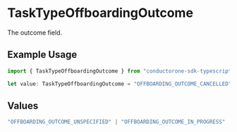 # TaskTypeOffboardingOutcome

The outcome field.

## Example Usage

```typescript
import { TaskTypeOffboardingOutcome } from "conductorone-sdk-typescript/sdk/models/shared";

let value: TaskTypeOffboardingOutcome = "OFFBOARDING_OUTCOME_CANCELLED";
```

## Values

```typescript
"OFFBOARDING_OUTCOME_UNSPECIFIED" | "OFFBOARDING_OUTCOME_IN_PROGRESS" | "OFFBOARDING_OUTCOME_DONE" | "OFFBOARDING_OUTCOME_ERROR" | "OFFBOARDING_OUTCOME_CANCELLED"
```